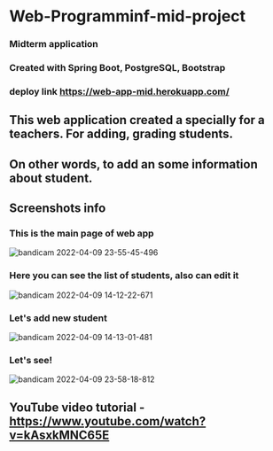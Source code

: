 # Web-Programminf-mid-project

### Midterm application
### Created with Spring Boot, PostgreSQL, Bootstrap

### deploy link https://web-app-mid.herokuapp.com/

## This web application created a specially for a teachers. For adding, grading students. 
## On other words, to add an some information about student.

## Screenshots info
### This is the main page of web app
![bandicam 2022-04-09 23-55-45-496](https://user-images.githubusercontent.com/73570898/162585749-3eedd0c9-eecc-4044-a9f9-4600f101515c.jpg)

### Here you can see the list of students, also can edit it
![bandicam 2022-04-09 14-12-22-671](https://user-images.githubusercontent.com/73570898/162585788-2a6265e4-d3c0-49ce-8563-0b8f189f9063.jpg)

### Let's add new student
![bandicam 2022-04-09 14-13-01-481](https://user-images.githubusercontent.com/73570898/162585807-f4e3fcd0-6085-437d-ad03-aa598396e386.jpg)

### Let's see!
![bandicam 2022-04-09 23-58-18-812](https://user-images.githubusercontent.com/73570898/162585859-3102a39b-4d38-4485-98b7-eae45a191080.jpg)

## YouTube video tutorial - https://www.youtube.com/watch?v=kAsxkMNC65E

